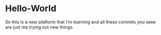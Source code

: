 # Hello-World
So this is a new platform that I'm learning and all these commits you seee are just me trying out new things.
